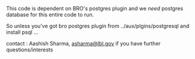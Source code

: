 This code is dependent on BRO's postgres plugin and we *need* postgres database for this entire code to run. 

So unless you've got bro postgres plugin from ../aux/plgins/postgresql and install psql ...

contact : Aashish Sharma, asharma@lbl.gov if you have further questions/interests 
